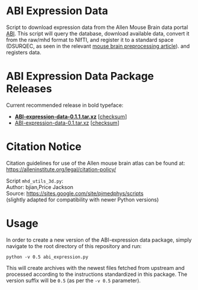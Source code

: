 
# ABI Expression Data

Script to download expression data from the Allen Mouse Brain data portal [ABI](http://mouse.brain-map.org/). This script will query the database, download available data, convert it from the raw/mhd format to NIfTI, and register it to a standard space (DSURQEC, as seen in the relevant [mouse brain preprocessing article](https://www.biorxiv.org/content/10.1101/619650v2)).
and registers data.


# ABI Expression Data Package Releases

Current recommended release in bold typeface:

* **[ABI-expression-data-0.1.1.tar.xz](http://chymera.eu/distfiles/ABI-expression-data-0.1.1.tar.xz)** \[[checksum](http://chymera.eu/distfiles/ABI-expression-data-0.1.1.tar.xz)\]
* [ABI-expression-data-0.1.tar.xz](http://chymera.eu/distfiles/ABI-expression-data-0.1.tar.xz) \[[checksum](http://chymera.eu/distfiles/ABI-expression-data-0.1.tar.xz)\]

# Citation Notice

Citation guidelines for use of the Allen mouse brain atlas can be found at: https://alleninstitute.org/legal/citation-policy/

Script `mhd_utils_3d.py`:  
Author: bjian,Price Jackson  
Source: https://sites.google.com/site/pjmedphys/scripts   
(slightly adapted for compatibility with newer Python versions)


# Usage

In order to create a new version of the ABI-expression data package, simply navigate to the root directory of this repository and run:

```
python -v 0.5 abi_expression.py
```

This will create archives with the newest files fetched from upstream and processed according to the instructions standardized in this package.
The version suffix will be `0.5` (as per the `-v 0.5` parameter).
